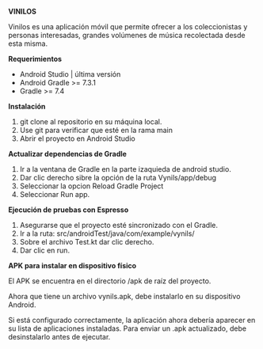 **VINILOS**

Vinilos es una aplicación móvil que permite ofrecer a los coleccionistas y personas interesadas, grandes volúmenes de música recolectada desde esta misma.

**Requerimientos**

- Android Studio | última versión
- Android Gradle >= 7.3.1
- Gradle >= 7.4

**Instalación**

1. git clone al repositorio en su máquina local.
2. Use git para verificar que esté en la rama main
3. Abrir el proyecto en Android Studio

**Actualizar dependencias de Gradle**

1. Ir a la ventana de Gradle en la parte izaquieda de android studio.
2. Dar clic derecho sibre la opción de la ruta Vynils/app/debug
3. Seleccionar la opcion Reload Gradle Project
4. Seleccionar Run app.


**Ejecución de pruebas con Espresso**

1. Asegurarse que el proyecto esté sincronizado con el Gradle.
2. Ir a la ruta: src/androidTest/java/com/example/vynils/
3. Sobre el archivo Test.kt dar clic derecho.
4. Dar clic en run.


**APK para instalar en dispositivo físico**

El APK se encuentra en el directorio /apk de raíz del proyecto.

Ahora que tiene un archivo vynils.apk, debe instalarlo en su dispositivo Android.

Si  está configurado correctamente, la aplicación ahora debería aparecer en su lista de aplicaciones instaladas. Para enviar un .apk actualizado, debe desinstalarlo antes de ejecutar.
